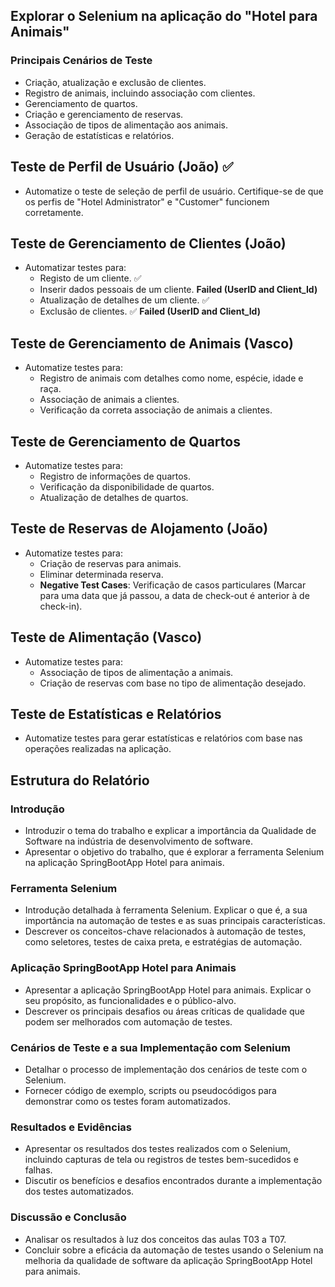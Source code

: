 ## Explorar o Selenium na aplicação do "Hotel para Animais" 

### Principais Cenários de Teste 
- Criação, atualização e exclusão de clientes.
- Registro de animais, incluindo associação com clientes.
- Gerenciamento de quartos.
- Criação e gerenciamento de reservas.
- Associação de tipos de alimentação aos animais.
- Geração de estatísticas e relatórios.
  
## Teste de Perfil de Usuário (João) ✅
- Automatize o teste de seleção de perfil de usuário. Certifique-se de que os perfis de "Hotel Administrator" e "Customer" funcionem corretamente.

## Teste de Gerenciamento de Clientes (João)
- Automatizar testes para:
  - Registo de um cliente. ✅ 
  - Inserir dados pessoais de um cliente. **Failed (UserID and Client_Id)**
  - Atualização de detalhes de um cliente. ✅
  - Exclusão de clientes. ✅ **Failed (UserID and Client_Id)**

## Teste de Gerenciamento de Animais (Vasco)
- Automatize testes para:
  - Registro de animais com detalhes como nome, espécie, idade e raça.
  - Associação de animais a clientes.
  - Verificação da correta associação de animais a clientes.

## Teste de Gerenciamento de Quartos
- Automatize testes para:
  - Registro de informações de quartos.
  - Verificação da disponibilidade de quartos.
  - Atualização de detalhes de quartos.

## Teste de Reservas de Alojamento (João)
- Automatize testes para:
  - Criação de reservas para animais.
  - Eliminar determinada reserva.
  - **Negative Test Cases**: Verificação de casos particulares (Marcar para uma data que já passou, a data de check-out é anterior à de check-in). 

## Teste de Alimentação  (Vasco)
- Automatize testes para:
  - Associação de tipos de alimentação a animais.
  - Criação de reservas com base no tipo de alimentação desejado.

## Teste de Estatísticas e Relatórios
- Automatize testes para gerar estatísticas e relatórios com base nas operações realizadas na aplicação.

## Estrutura do Relatório


### Introdução
- Introduzir o tema do trabalho e explicar a importância da Qualidade de Software na indústria de desenvolvimento de software.
- Apresentar o objetivo do trabalho, que é explorar a ferramenta Selenium na aplicação SpringBootApp Hotel para animais.


### Ferramenta Selenium
- Introdução detalhada à ferramenta Selenium. Explicar o que é, a sua importância na automação de testes e as suas principais características.
- Descrever os conceitos-chave relacionados à automação de testes, como seletores, testes de caixa preta, e estratégias de automação.


### Aplicação SpringBootApp Hotel para Animais
- Apresentar a aplicação SpringBootApp Hotel para animais. Explicar o seu propósito, as funcionalidades e o público-alvo.
- Descrever os principais desafios ou áreas críticas de qualidade que podem ser melhorados com automação de testes.


###  Cenários de Teste e a sua Implementação com Selenium
- Detalhar o processo de implementação dos cenários de teste com o Selenium.
- Fornecer código de exemplo, scripts ou pseudocódigos para demonstrar como os testes foram automatizados.


### Resultados e Evidências
- Apresentar os resultados dos testes realizados com o Selenium, incluindo capturas de tela ou registros de testes bem-sucedidos e falhas.
- Discutir os benefícios e desafios encontrados durante a implementação dos testes automatizados.


### Discussão e Conclusão
- Analisar os resultados à luz dos conceitos das aulas T03 a T07.
- Concluir sobre a eficácia da automação de testes usando o Selenium na melhoria da qualidade de software da aplicação SpringBootApp Hotel para animais.
